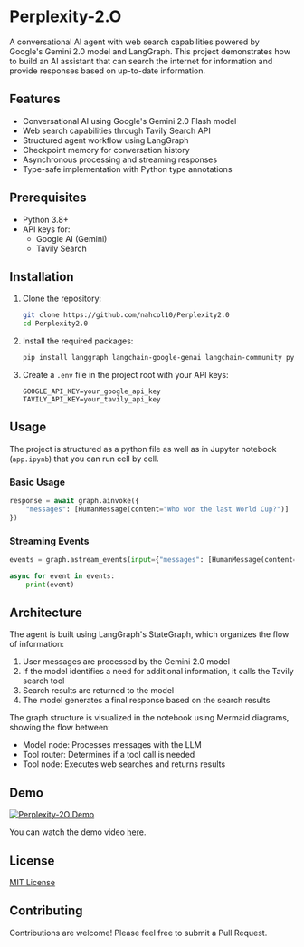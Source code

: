 # Perplexity-2.O

A conversational AI agent with web search capabilities powered by Google's Gemini 2.0 model and LangGraph. This project demonstrates how to build an AI assistant that can search the internet for information and provide responses based on up-to-date information.

## Features

- Conversational AI using Google's Gemini 2.0 Flash model
- Web search capabilities through Tavily Search API
- Structured agent workflow using LangGraph
- Checkpoint memory for conversation history
- Asynchronous processing and streaming responses
- Type-safe implementation with Python type annotations

## Prerequisites

- Python 3.8+
- API keys for:
  - Google AI (Gemini)
  - Tavily Search

## Installation

1. Clone the repository:
   ```bash
   git clone https://github.com/nahcol10/Perplexity2.0
   cd Perplexity2.0
   ```

2. Install the required packages:
   ```bash
   pip install langgraph langchain-google-genai langchain-community python-dotenv
   ```

3. Create a `.env` file in the project root with your API keys:
   ```
   GOOGLE_API_KEY=your_google_api_key
   TAVILY_API_KEY=your_tavily_api_key
   ```

## Usage

The project is structured as a python file as well as in  Jupyter notebook (`app.ipynb`) that you can run cell by cell.

### Basic Usage

```python
response = await graph.ainvoke({
    "messages": [HumanMessage(content="Who won the last World Cup?")]
})
```

### Streaming Events

```python
events = graph.astream_events(input={"messages": [HumanMessage(content="What are the latest AI advancements?")]}, version="v2")

async for event in events:
    print(event)
```

## Architecture

The agent is built using LangGraph's StateGraph, which organizes the flow of information:

1. User messages are processed by the Gemini 2.0 model
2. If the model identifies a need for additional information, it calls the Tavily search tool
3. Search results are returned to the model
4. The model generates a final response based on the search results

The graph structure is visualized in the notebook using Mermaid diagrams, showing the flow between:
- Model node: Processes messages with the LLM
- Tool router: Determines if a tool call is needed
- Tool node: Executes web searches and returns results

## Demo
[![Perplexity-2O Demo](https://img.youtube.com/vi/wGAKuV7wHE0/0.jpg)](https://youtu.be/wGAKuV7wHE0)

You can watch the demo video [here](https://youtu.be/wGAKuV7wHE0).

## License

[MIT License](LICENSE)

## Contributing

Contributions are welcome! Please feel free to submit a Pull Request.
